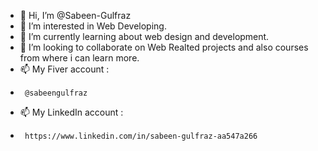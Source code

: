 - 👋 Hi, I’m @Sabeen-Gulfraz
- 👀 I’m interested in Web Developing.
- 🌱 I’m currently learning about web design and development.
- 💞️ I’m looking to collaborate on Web Realted projects and also courses from where i can learn more.
- 📫 My Fiver account :
-      @sabeengulfraz
- 📫 My LinkedIn account :
-      https://www.linkedin.com/in/sabeen-gulfraz-aa547a266


